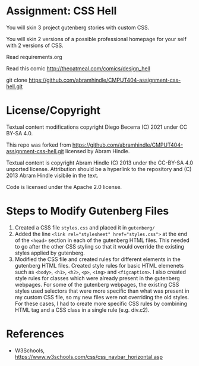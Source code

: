 Assignment: CSS Hell
====================

You will skin 3 project gutenberg stories with custom CSS.

You will skin 2 versions of a possible professional homepage for your
self with 2 versions of CSS.

Read requirements.org

Read this comic http://theoatmeal.com/comics/design_hell

git clone https://github.com/abramhindle/CMPUT404-assignment-css-hell.git

License/Copyright
=================

Textual content modifications copyright Diego Becerra (C) 2021 under CC BY-SA 4.0.

This repo was forked from https://github.com/abramhindle/CMPUT404-assignment-css-hell.git licensed by Abram Hindle.

Textual content is copyright Abram Hindle (C) 2013 under the CC-BY-SA
4.0 unported license. Attribution should be a hyperlink to the
repository and (C) 2013 Abram Hindle visibile in the text.

Code is licensed under the Apache 2.0 license.

Steps to Modify Gutenberg Files
=================
1. Created a CSS file `styles.css` and placed it in `gutenberg/`
2. Added the line `<link rel="stylesheet" href="styles.css">` at the end of the `<head>` section in each of the gutenberg HTML files. This needed to go after the other CSS styling so that it would override the existing styles applied by gutenberg.
3. Modified the CSS file and created rules for different elements in the gutenberg HTML files. Created style rules for basic HTML elemenets such as `<body>`, `<h1>`, `<h2>`, `<p>`, `<img>` and `<figcaption>`. I also created style rules for classes which were already present in the gutenberg webpages. For some of the gutenberg webpages, the existing CSS styles used selectors that were more specific than what was present in my custom CSS file, so my new files were not overriding the old styles. For these cases, I had to create more specific CSS rules by combining HTML tag and a CSS class in a single rule (e.g. div.c2).

References
=================
- W3Schools, https://www.w3schools.com/css/css_navbar_horizontal.asp